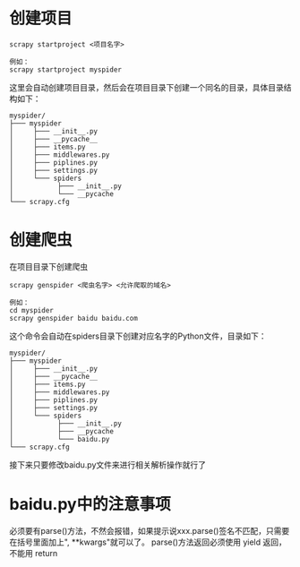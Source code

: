 # 创建项目
```
scrapy startproject <项目名字>

例如：
scrapy startproject myspider
```
这里会自动创建项目目录，然后会在项目目录下创建一个同名的目录，具体目录结构如下：
```
myspider/
├─── myspider
│     ├─── __init__.py
│     ├─── __pycache__
│     ├─── items.py
│     ├─── middlewares.py
│     ├─── piplines.py
│     ├─── settings.py
│     └─── spiders
│           ├─── __init__.py
│           └─── __pycache
└─── scrapy.cfg
```

# 创建爬虫
在项目目录下创建爬虫
```
scrapy genspider <爬虫名字> <允许爬取的域名>

例如：
cd myspider
scrapy genspider baidu baidu.com
```
这个命令会自动在spiders目录下创建对应名字的Python文件，目录如下：
```
myspider/
├─── myspider
│     ├─── __init__.py
│     ├─── __pycache__
│     ├─── items.py
│     ├─── middlewares.py
│     ├─── piplines.py
│     ├─── settings.py
│     └─── spiders
│           ├─── __init__.py
│           ├─── __pycache
│           └─── baidu.py
└─── scrapy.cfg
```

接下来只要修改baidu.py文件来进行相关解析操作就行了


# baidu.py中的注意事项
必须要有parse()方法，不然会报错，如果提示说xxx.parse()签名不匹配，只需要在括号里面加上", **kwargs"就可以了。
parse()方法返回必须使用 yield 返回，不能用 return
